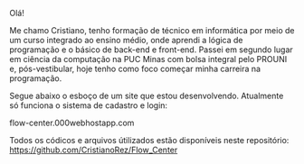 Olá!

Me chamo Cristiano, tenho formação de técnico em informática por meio de um curso integrado ao ensino médio, onde aprendi a lógica de programação e o básico de back-end e front-end. Passei em segundo lugar em ciência da computação na PUC Minas com bolsa integral pelo PROUNI e, pós-vestibular, hoje tenho como foco começar minha carreira na programação.

Segue abaixo o esboço de um site que estou desenvolvendo. Atualmente só funciona o sistema de cadastro e login:

flow-center.000webhostapp.com

Todos os códicos e arquivos útilizados estão disponíveis neste repositório: https://github.com/CristianoRez/Flow_Center
